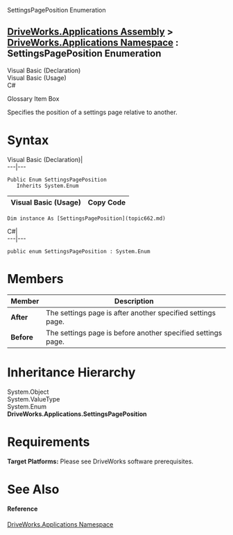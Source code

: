 SettingsPagePosition Enumeration   
  
[DriveWorks.Applications Assembly](topic13.md) > [DriveWorks.Applications Namespace](topic16.md) : SettingsPagePosition Enumeration  
---  
  
Visual Basic (Declaration)    
Visual Basic (Usage)    
C# 

Glossary Item Box

Specifies the position of a settings page relative to another. 

# Syntax

Visual Basic (Declaration)|   
---|---  
      
    
    Public Enum SettingsPagePosition 
       Inherits System.Enum  
  
Visual Basic (Usage)| Copy Code  
---|---  
      
    
    Dim instance As [SettingsPagePosition](topic662.md)  
  
C#|   
---|---  
      
    
    public enum SettingsPagePosition : System.Enum   
  
# Members

Member| Description  
---|---  
**After**|  The settings page is after another specified settings page.  
**Before**|  The settings page is before another specified settings page.  
  
# Inheritance Hierarchy

System.Object  
System.ValueType  
System.Enum  
**DriveWorks.Applications.SettingsPagePosition**  


# Requirements

**Target Platforms:** Please see DriveWorks software prerequisites.

# See Also

#### Reference

[DriveWorks.Applications Namespace](topic16.md)


